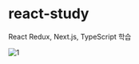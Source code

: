 # react-study
React Redux, Next.js, TypeScript 학습 

![1](https://user-images.githubusercontent.com/86909942/159864160-3cd23783-85d7-412f-800d-6eb96f2acf82.JPG)
